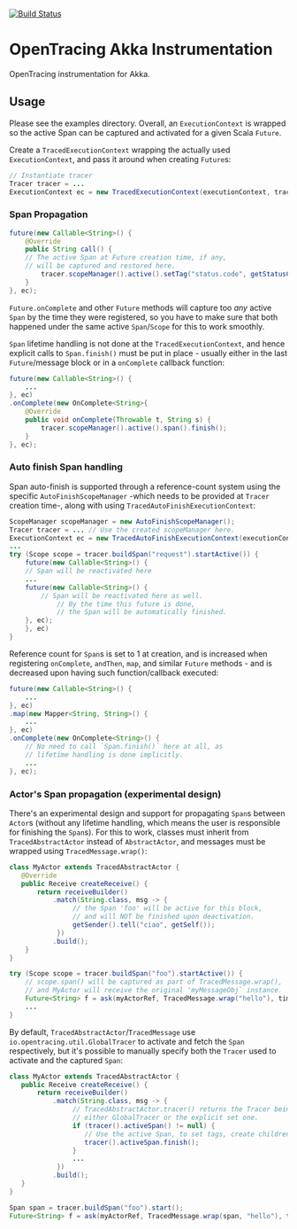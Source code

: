 [![Build Status][ci-img]][ci]

# OpenTracing Akka Instrumentation
OpenTracing instrumentation for Akka.

## Usage

Please see the examples directory. Overall, an `ExecutionContext` is wrapped
so the active Span can be captured and activated for a given Scala `Future`.

Create a `TracedExecutionContext` wrapping the actually used `ExecutionContext`,
and pass it around when creating `Future`s:

```java
// Instantiate tracer
Tracer tracer = ...
ExecutionContext ec = new TracedExecutionContext(executionContext, tracer);
```

### Span Propagation

```java
future(new Callable<String>() {
    @Override
    public String call() {
	// The active Span at Future creation time, if any,
	// will be captured and restored here.
        tracer.scopeManager().active().setTag("status.code", getStatusCode());
    }
}, ec);
```

`Future.onComplete` and other `Future` methods will
capture too *any* active `Span` by the time they were registered, so you have
to make sure that both happened under the same active `Span`/`Scope` for this
to work smoothly.

`Span` lifetime handling is not done at the `TracedExecutionContext`,
and hence explicit calls to `Span.finish()` must be put in place - usually
either in the last `Future`/message block or in a `onComplete` callback
function:

```java
future(new Callable<String>() {
    ...
}, ec)
.onComplete(new OnComplete<String>{
    @Override
    public void onComplete(Throwable t, String s) {
        tracer.scopeManager().active().span().finish();
    }
}, ec);
```


### Auto finish Span handling

Span auto-finish is supported through a reference-count system using the specific
`AutoFinishScopeManager` -which needs to be provided at `Tracer` creation time-,
along with using `TracedAutoFinishExecutionContext`:

```java
ScopeManager scopeManager = new AutoFinishScopeManager();
Tracer tracer = ... // Use the created scopeManager here.
ExecutionContext ec = new TracedAutoFinishExecutionContext(executionContext, tracer);
...
try (Scope scope = tracer.buildSpan("request").startActive()) {
    future(new Callable<String>() {
	// Span will be reactivated here
	...
	future(new Callable<String>() {
	    // Span will be reactivated here as well.
            // By the time this future is done,
            // the Span will be automatically finished.
	}, ec);
    }, ec)
} 
```

Reference count for `Span`s is set to 1 at creation, and is increased when
registering `onComplete`, `andThen`, `map`, and similar
`Future` methods - and is decreased upon having such function/callback executed:

```java
future(new Callable<String>() {
    ...
}, ec)
.map(new Mapper<String, String>() {
    ...
}, ec)
.onComplete(new OnComplete<String>() {
    // No need to call `Span.finish()` here at all, as
    // lifetime handling is done implicitly.
    ...
}, ec);
```

### Actor's Span propagation (experimental design)

There's an experimental design and support for propagating `Span`s between `Actor`s (without any lifetime
handling, which means the user is responsible for finishing the `Span`s). For this to work, classes must
inherit from `TracedAbstractActor` instead of `AbstractActor`, and messages must be wrapped using
`TracedMessage.wrap()`:

```java
class MyActor extends TracedAbstractActor {
   @Override
   public Receive createReceive() {
       return receiveBuilder()
           .match(String.class, msg -> {
                // the Span 'foo' will be active for this block,
                // and will NOT be finished upon deactivation.
                getSender().tell("ciao", getSelf());
            })
           .build();
    }
}

try (Scope scope = tracer.buildSpan("foo").startActive()) {
    // scope.span() will be captured as part of TracedMessage.wrap(),
    // and MyActor will receive the original 'myMessageObj` instance.
    Future<String> f = ask(myActorRef, TracedMessage.wrap("hello"), timeout);
    ...
}
```

By default, `TracedAbstractActor`/`TracedMessage` use `io.opentracing.util.GlobalTracer`
to activate and fetch the `Span` respectively, but it's possible to manually specify
both the `Tracer` used to activate and the captured `Span`:

```java
class MyActor extends TracedAbstractActor {
   public Receive createReceive() {
       return receiveBuilder()
           .match(String.class, msg -> {
                // TracedAbstractActor.tracer() returns the Tracer being used,
                // either GlobalTracer or the explicit set one.
                if (tracer().activeSpan() != null) {
                   // Use the active Span, to set tags, create children, finish it, etc.
                   tracer().activeSpan.finish();
                }
                ...
            })
           .build();
   }
}

Span span = tracer.buildSpan("foo").start();
Future<String> f = ask(myActorRef, TracedMessage.wrap(span, "hello"), timeout);
```

  [ci-img]: https://travis-ci.org/opentracing-contrib/java-akka.svg?branch=master
  [ci]: https://travis-ci.org/opentracing-contrib/java-akka
